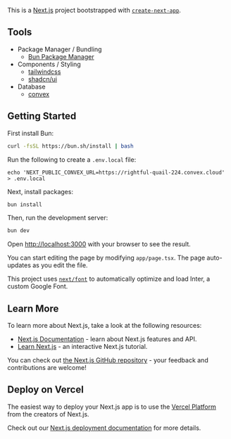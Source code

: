 This is a [Next.js](https://nextjs.org/) project bootstrapped with [`create-next-app`](https://github.com/vercel/next.js/tree/canary/packages/create-next-app).

## Tools
- Package Manager / Bundling
  - [Bun Package Manager](https://bun.sh/) 
- Components / Styling
  - [tailwindcss](https://tailwindcss.com/)
  - [shadcn/ui](https://ui.shadcn.com/)
- Database
  - [convex](https://www.convex.dev/)

## Getting Started

First install Bun:

```bash
curl -fsSL https://bun.sh/install | bash
```

Run the following to create a `.env.local` file:
```
echo 'NEXT_PUBLIC_CONVEX_URL=https://rightful-quail-224.convex.cloud' > .env.local
```

Next, install packages:

```bash
bun install
```

Then, run the development server:

```bash
bun dev
```

Open [http://localhost:3000](http://localhost:3000) with your browser to see the result.

You can start editing the page by modifying `app/page.tsx`. The page auto-updates as you edit the file.

This project uses [`next/font`](https://nextjs.org/docs/basic-features/font-optimization) to automatically optimize and load Inter, a custom Google Font.

## Learn More

To learn more about Next.js, take a look at the following resources:

- [Next.js Documentation](https://nextjs.org/docs) - learn about Next.js features and API.
- [Learn Next.js](https://nextjs.org/learn) - an interactive Next.js tutorial.

You can check out [the Next.js GitHub repository](https://github.com/vercel/next.js/) - your feedback and contributions are welcome!

## Deploy on Vercel

The easiest way to deploy your Next.js app is to use the [Vercel Platform](https://vercel.com/new?utm_medium=default-template&filter=next.js&utm_source=create-next-app&utm_campaign=create-next-app-readme) from the creators of Next.js.

Check out our [Next.js deployment documentation](https://nextjs.org/docs/deployment) for more details.

